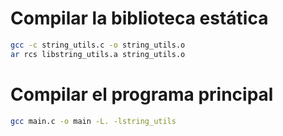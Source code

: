 # Compilar la biblioteca estática

```bash	
gcc -c string_utils.c -o string_utils.o
ar rcs libstring_utils.a string_utils.o
```

# Compilar el programa principal

```bash
gcc main.c -o main -L. -lstring_utils
```
